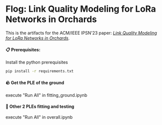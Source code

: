 # Flog: Link Quality Modeling for LoRa Networks in Orchards
This is the artifacts for the ACM/IEEE IPSN'23 paper:
[*Link Quality Modeling for LoRa Networks in Orchards*]([ycucm.github.io/files/ipsn23_flog.pdf](https://dl.acm.org/doi/abs/10.1145/3583120.3586969)).

#### 📋 Prerequisites:

Install the python prerequisites

  ```bash
  pip install -r requirements.txt
  ```

#### 🪨 Get the PLE of the ground 

execute "Run All" in fitting_ground.ipynb

#### 🌳 Other 2 PLEs fitting and testing

execute "Run All" in overall.ipynb
